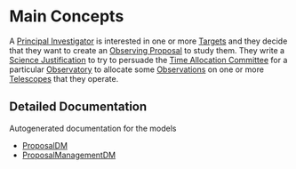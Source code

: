 Main Concepts
=============

A [Principal Investigator](../generated/proposal/Person/) is interested in one or more [Targets](../generated/proposal/Target/) and they decide that they want to create an [Observing Proposal](../generated/proposal/ObservingProposal/) to study them. They write a [Science Justification](../generated/proposal/Justification/) to try to persuade the [Time Allocation Committee](../generated/proposalManagement/TAC/) for a particular [Observatory](../generated/proposal/Observatory/) to allocate some [Observations](../generated/proposal/Observation/) on one or more [Telescopes](../generated/proposal/Telescope/) that they operate.





## Detailed Documentation

Autogenerated documentation for the models

* [ProposalDM](generated/proposaldm.vo-dml.md)
* [ProposalManagementDM](generated/proposalManagement.vo-dml.md)
